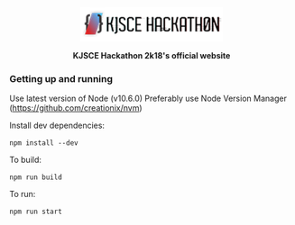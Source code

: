 <div align="center">
    <img src="./assets/H3.png" height="60px",width="240px"> 
    <p><b>KJSCE Hackathon 2k18's official  website </b></p>
</div>



### Getting up and running

Use latest version of Node (v10.6.0)
Preferably use Node Version Manager (https://github.com/creationix/nvm)

Install dev dependencies:
```
npm install --dev
```

To build:
```
npm run build
```

To run:
```
npm run start
```
